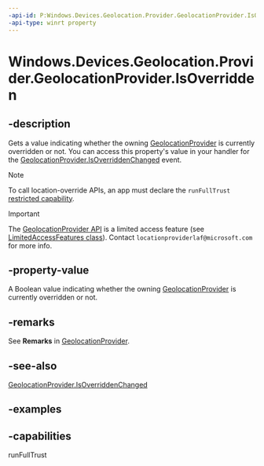 ```yaml
---
-api-id: P:Windows.Devices.Geolocation.Provider.GeolocationProvider.IsOverridden
-api-type: winrt property
---
```


# Windows.Devices.Geolocation.Provider.GeolocationProvider.IsOverridden

<!--
public bool IsOverridden { get; }
-->

## -description

Gets a value indicating whether the owning [GeolocationProvider](geolocationprovider.md) is currently overridden or not. You can access this property's value in your handler for the [GeolocationProvider.IsOverriddenChanged](geolocationprovider_isoverriddenchanged.md) event.

> [!NOTE]
> To call location-override APIs, an app must declare the `runFullTrust` [restricted capability](/windows/uwp/packaging/app-capability-declarations#custom-capabilities).

> [!IMPORTANT]
> The [GeolocationProvider API](windows_devices_geolocation_provider.md) is a limited access feature (see [LimitedAccessFeatures class](/uwp/api/windows.applicationmodel.limitedaccessfeatures)). Contact `locationproviderlaf@microsoft.com` for more info.

## -property-value

A Boolean value indicating whether the owning [GeolocationProvider](geolocationprovider.md) is currently overridden or not.

## -remarks

See **Remarks** in [GeolocationProvider](geolocationprovider.md).

## -see-also
[GeolocationProvider.IsOverriddenChanged](geolocationprovider_isoverriddenchanged.md)

## -examples

## -capabilities
runFullTrust
